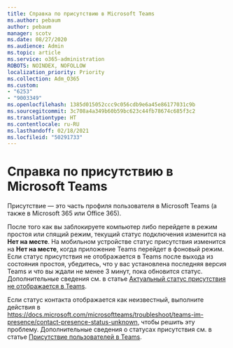 ```yaml
---
title: Справка по присутствию в Microsoft Teams
ms.author: pebaum
author: pebaum
manager: scotv
ms.date: 08/27/2020
ms.audience: Admin
ms.topic: article
ms.service: o365-administration
ROBOTS: NOINDEX, NOFOLLOW
localization_priority: Priority
ms.collection: Adm_O365
ms.custom:
- "6253"
- "9003349"
ms.openlocfilehash: 1385d015052ccc9c056cdb9e6a45e86177031c9b
ms.sourcegitcommit: 3c708a4a349b60b59bc623c44fb78674c685f3c2
ms.translationtype: HT
ms.contentlocale: ru-RU
ms.lasthandoff: 02/18/2021
ms.locfileid: "50291733"
---
```

# <a name="help-with-presence-in-microsoft-teams"></a>Справка по присутствию в Microsoft Teams

Присутствие — это часть профиля пользователя в Microsoft Teams (а также в Microsoft 365 или Office 365). 

После того как вы заблокируете компьютер либо перейдете в режим простоя или спящий режим, текущий статус подключения изменится на **Нет на месте**. На мобильном устройстве статус присутствия изменится на **Нет на месте**, когда приложение Teams перейдет в фоновый режим. Если статус присутствия не отображается в Teams после выхода из состояния простоя, убедитесь, что у вас установлена последняя версия Teams и что вы ждали не менее 3 минут, пока обновится статус. Дополнительные сведения см. в статье [Актуальный статус присутствия не отображается в Teams](https://docs.microsoft.com/microsoftteams/troubleshoot/teams-im-presence/presence-not-show-actual-status).

Если статус контакта отображается как неизвестный, выполните действия в https://docs.microsoft.com/microsoftteams/troubleshoot/teams-im-presence/contact-presence-status-unknown, чтобы решить эту проблему.
Дополнительные сведения о статусах присутствия см. в статье [Присутствие пользователей в Teams](https://docs.microsoft.com/microsoftteams/presence-admins).

